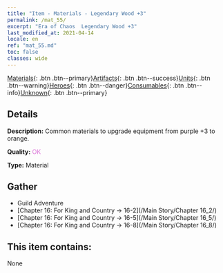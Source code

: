 ```yaml
---
title: "Item - Materials - Legendary Wood +3"
permalink: /mat_55/
excerpt: "Era of Chaos  Legendary Wood +3"
last_modified_at: 2021-04-14
locale: en
ref: "mat_55.md"
toc: false
classes: wide
---
```

 [Materials](/Items/){: .btn .btn--primary}[Artifacts](/Items/Artifacts/){: .btn .btn--success}[Units](/Items/Units/){: .btn .btn--warning}[Heroes](/Items/Heroes/){: .btn .btn--danger}[Consumables](/Items/Consumables/){: .btn .btn--info}[Unknown](/Items/Unknown/){: .btn .btn--primary}

## Details
 **Description:** Common materials to upgrade equipment from purple +3 to orange.

 **Quality:** <span style="color: #DA70D6">OK</span>

 **Type:** Material

## Gather

*    Guild Adventure 
*    [Chapter 16: For King and Country -> 16-2](/Main Story/Chapter 16_2/) 
*    [Chapter 16: For King and Country -> 16-5](/Main Story/Chapter 16_5/) 
*    [Chapter 16: For King and Country -> 16-8](/Main Story/Chapter 16_8/) 

## This item contains:

  None

